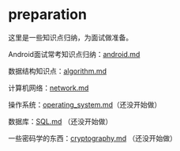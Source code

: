 # preparation
这里是一些知识点归纳，为面试做准备。

Android面试常考知识点归纳：[android.md](/android.md)

数据结构知识点：[algorithm.md](/algorithm.md)

计算机网络：[network.md](/network.md)

操作系统：[operating_system.md](/operating_system.md)（还没开始做）

数据库：[SQL.md](/SQL.md)  （还没开始做）

一些密码学的东西：[cryptography.md](cryptography.md)  （还没开始做）

